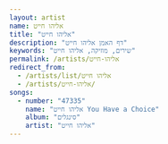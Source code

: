 ```yaml
---
layout: artist
name: אליהו חייט
title: "אליהו חייט"
description: "דף האמן אליהו חייט"
keywords: "שירים, מוזיקה, אליהו חייט"
permalink: /artists/אליהו-חייט
redirect_from:
  - /artists/list/אליהו חייט
  - /artists/אליהו-חייט/
songs:
  - number: "47335"
    name: "אליהו חייט You Have a Choice"
    album: "סינגלים"
    artist: "אליהו חייט"
---
```

